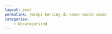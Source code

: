 ```yaml
---
layout: post
permalink: /mimpi-kencing-di-kamar-mandi-umum/
categories:
    - Uncategorized
---
```


